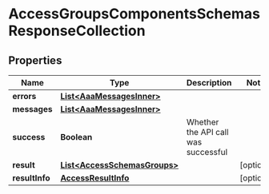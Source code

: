 

# AccessGroupsComponentsSchemasResponseCollection


## Properties

| Name | Type | Description | Notes |
|------------ | ------------- | ------------- | -------------|
|**errors** | [**List&lt;AaaMessagesInner&gt;**](AaaMessagesInner.md) |  |  |
|**messages** | [**List&lt;AaaMessagesInner&gt;**](AaaMessagesInner.md) |  |  |
|**success** | **Boolean** | Whether the API call was successful |  |
|**result** | [**List&lt;AccessSchemasGroups&gt;**](AccessSchemasGroups.md) |  |  [optional] |
|**resultInfo** | [**AccessResultInfo**](AccessResultInfo.md) |  |  [optional] |




